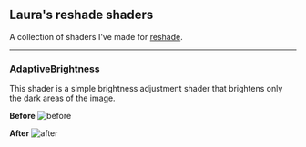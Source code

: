 ## Laura's reshade shaders

A collection of shaders I've made for [reshade](https://reshade.me/).

---

### AdaptiveBrightness

This shader is a simple brightness adjustment shader that brightens only the dark areas of the image.

**Before**
![before](.github/brightness_before.png)

**After**
![after](.github/brightness_after.png)
